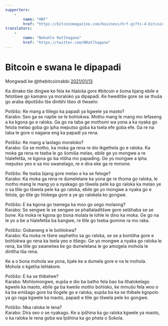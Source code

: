 ```yaml
---
supporters: 
    - 
        name: "HRF"
        href: "https://bitcoinmagazine.com/business/hrf-gifts-4-bitcoin-to-bitcoin-projects"
translators: 
    - 
        name: "Nobuhle Ratlhagana"
        href: "https://twitter.com/NRatlhagana"
---
```

# Bitcoin e swana le dipapadi

Mongwadi ke @thebitcoinrabbi [2021/01/13](https://twitter.com/thebitcoinrabbi/status/1349445548500262916)

<LanguageDropdown/>

Ka dinako tše dingwe ke fela ke  hlaloša  gore #bitcoin e šoma bjang ebile e fetotšwe go kamano ya moraloko ya dipapadi. Ke hweditše gore se se thuša go araba dipotšišo tše dintšhi tšeo di 
tlwaelo: 

Potšišo: Ke mang a tlilego ka papadi ya kgwele ya maoto?   
Karabo: Seo ga se naplie se le bohlokwa. Motho mang le mang mo lefaseng a ka kgona go e raloka. Ga go 
na taba ge mothomi wa yona a ka nyaka go fetola melao goba go ipha meputso goba ka tsela efe 
goba efe. Ga re na taba le gore o nagana eng ka papadi ya rena. 

Potšišo:  Ke mang a laolago moraloko?  
Karabo: Ga se motho, ka moka ga rena re dio ikgethela go e raloka. Ka moka ga rena re tseba le go šomiša 
melao, ebile ge yo mongwe a re hlalefetša, re kgona go ba ntšha mo papading. Ge yo mongwe a ipha 
meputso yeo e sa mo swanelago, re e dira eke ga re mmone.  

Potšišo: Re tseba bjang gore melao e ka se fetoge?   
Karabo: Ka moka ga rena re dumelelane ka yona ge re thoma go raloka, le motho mang le mang yo a 
nyakago go tšwela pele ka go raloka ka melao ye o sa tlile go tšwela pele ka go raloka, ebile ge yo 
mongwe a nyaka go e fetola, go tlile go hlokega gore a ye go ralokela ko gongwe.

Potšišo: E ka kgona go tsenega ka moo go sego molaong?  
Karabo: Se sengwe le se sengwe se phatlaladitšwe gore setšhaba se se bone. Ka moka re kgona go bona 
molala le lohle le dino ka moka. Ge go na le yo a be a hlalefetša ba bangwe, re tlile go tseba gomme ra 
mo raka.

Potšišo: Gobaneng e le bohlokwa?  
Karabo: Ka moka re tšere sephetho sa go raloka, se se a bontšha gore e bohlokwa go rena ka tsela yeo e 
itšego. Ge yo mongwe a nyaka go raloka le rena, ba tlile go swanelwa ke go dumelelana le  go 
amogela mohola le dintlha tša rena. 

Ke a o bona mohola wa yona, bjale ke a dumela gore e na le mohola. Mohola o kgetha lehlakore.

Potšišo: E ka se thibelwe?   
Karabo: Mohlomongwe, eupša e dio ba batho fela bao ba ithalokelago kgwele ka maoto, ebile ga ba kweše 
motho bohloko, ke mmušo fela woo o ka ba emišago gore ba tlogele go e raloka, eupša ba ka se 
thibele kgopolo ya go raga kgwele ka maoto, papadi e tlile go tšwela pele ko gongwe.   

Potšišo: Nka raloka le lena?   
Karabo: Dira seo o se nyakago. Ke a ipšhina ka go raloka kgwele ya maoto, o ka raloka le rena goba wa 
Ipšhina ka go phela o Sokola. 